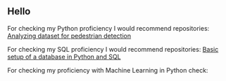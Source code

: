 ## Hello

For checking my Python proficiency I would recommend repositories: <br>
[Analyzing dataset for pedestrian detection](https://github.com/DiederikHarmsen/Pedestrian-image-analysis-and-sampling)

For checking my SQL proficiency I would recommend repositories:
[Basic setup of a database in Python and SQL](https://github.com/DiederikHarmsen/databasteknik)

For checking my proficiency with Machine Learning in Python check:




<!--
**DiederikHarmsen/DiederikHarmsen** is a ✨ _special_ ✨ repository because its `README.md` (this file) appears on your GitHub profile.

Here are some ideas to get you started:

- 🔭 I’m currently working on ...
- 🌱 I’m currently learning ...
- 👯 I’m looking to collaborate on ...
- 🤔 I’m looking for help with ...
- 💬 Ask me about ...
- 📫 How to reach me: ...
- 😄 Pronouns: ...
- ⚡ Fun fact: ...
-->
